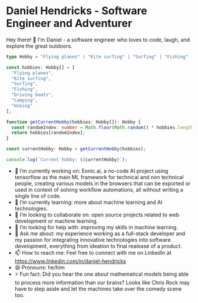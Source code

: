 # Daniel Hendricks - Software Engineer and Adventurer

Hey there! 👋 I'm Daniel - a software engineer who loves to code, laugh, and explore the great outdoors. 

```ts
type Hobby = "Flying planes" | "Kite surfing" | "Surfing" | "Fishing" | "Driving boats" | "Camping" | "Hiking";

const hobbies: Hobby[] = [
  "Flying planes",
  "Kite surfing",
  "Surfing",
  "Fishing",
  "Driving boats",
  "Camping",
  "Hiking"
];

function getCurrentHobby(hobbies: Hobby[]): Hobby {
  const randomIndex: number = Math.floor(Math.random() * hobbies.length);
  return hobbies[randomIndex];
}

const currentHobby: Hobby = getCurrentHobby(hobbies);

console.log(`Current hobby: ${currentHobby}`);

```

- 🔭 I’m currently working on: Eonic.ai, a no-code AI project using tensorflow as the main ML framework for technical and non technical people, creating various models in the browsers that can be exported or used in context of solving workflow automations, all without writing a single line of code.
- 🌱 I’m currently learning: more about machine learning and AI technologies.
- 👯 I’m looking to collaborate on: open source projects related to web development or machine learning.
- 🤔 I’m looking for help with: improving my skills in machine learning.
- 💬 Ask me about: my experience working as a full-stack developer and my passion for integrating innovative technologies into software development, everything from ideation to final realease of a product.
- 📫 How to reach me: Feel free to connect with me on LinkedIn at https://www.linkedin.com/in/daniel-hendricks
- 😄 Pronouns: he/him
- ⚡ Fun fact: Did you hear the one about mathematical models being able to process more information than our brains? Looks like Chris Rock may have to step aside and let the machines take over the comedy scene too.
